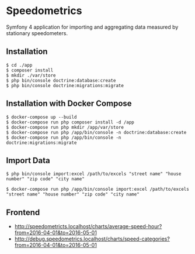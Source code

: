# Speedometrics

Symfony 4 application for importing and aggregating data measured by stationary speedometers. 

## Installation

    $ cd ./app
    $ composer install
    $ mkdir ./var/store
    $ php bin/console doctrine:database:create
    $ php bin/console doctrine:migrations:migrate

## Installation with Docker Compose

    $ docker-compose up --build
    $ docker-compose run php composer install -d /app
    $ docker-compose run php mkdir /app/var/store
    $ docker-compose run php /app/bin/console -n doctrine:database:create
    $ docker-compose run php /app/bin/console -n doctrine:migrations:migrate

## Import Data

    $ php bin/console import:excel /path/to/excels "street name" "house number" "zip code" "city name"

    $ docker-compose run php /app/bin/console import:excel /path/to/excels "street name" "house number" "zip code" "city name"

## Frontend

- http://speedometricts.localhost/charts/average-speed-hour?from=2016-04-01&to=2016-05-01
- http://debug.speedometrics.localhost/charts/speed-categories?from=2016-04-01&to=2016-05-01
